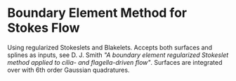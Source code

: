 # Boundary Element Method for Stokes Flow
Using regularized Stokeslets and Blakelets. Accepts both surfaces and splines as inputs, see D. J. Smith *"A boundary element regularized Stokeslet method applied to cilia- and flagella-driven flow"*. Surfaces are integrated over with 6th order Gaussian quadratures.
